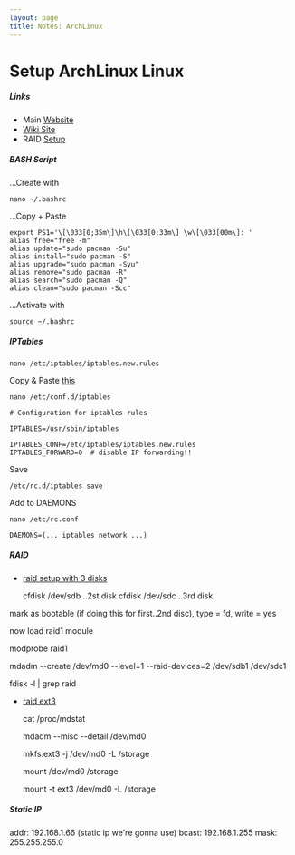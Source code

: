 ```yaml
---
layout: page
title: Notes: ArchLinux
---
```


# Setup ArchLinux Linux

##### Links

* Main [Website](http://www.archlinux.org/)
* [Wiki Site](http://wiki.archlinux.org/index.php/Main_Page)
* RAID [Setup](http://wiki.archlinux.org/index.php/Installing_with_Software_RAID_or_LVM)

##### BASH Script

...Create with

    nano ~/.bashrc

...Copy + Paste

    export PS1='\[\033[0;35m\]\h\[\033[0;33m\] \w\[\033[00m\]: '    
    alias free="free -m"
    alias update="sudo pacman -Su"
    alias install="sudo pacman -S"
    alias upgrade="sudo pacman -Syu"
    alias remove="sudo pacman -R"
    alias search="sudo pacman -Q"
    alias clean="sudo pacman -Scc"

...Activate with

    source ~/.bashrc

##### IPTables

    nano /etc/iptables/iptables.new.rules

Copy & Paste [this](/page/firewall)

    nano /etc/conf.d/iptables

    # Configuration for iptables rules
    
    IPTABLES=/usr/sbin/iptables
    
    IPTABLES_CONF=/etc/iptables/iptables.new.rules
    IPTABLES_FORWARD=0  # disable IP forwarding!!

Save

    /etc/rc.d/iptables save

Add to DAEMONS

    nano /etc/rc.conf

    DAEMONS=(... iptables network ...)

##### RAID 

* [raid setup with 3 disks](http://wiki.archlinux.org/index.php/Installing_with_Software_RAID_or_LVM)

   cfdisk /dev/sdb   ..2st disk
   cfdisk /dev/sdc   ..3rd disk

mark as bootable (if doing this for first..2nd disc), type = fd, write = yes

now load raid1 module

   modprobe raid1

   mdadm --create /dev/md0 --level=1 --raid-devices=2 /dev/sdb1 /dev/sdc1

   fdisk -l | grep raid

* [raid ext3](http://bbs.archlinux.org/viewtopic.php?id=50756)

   cat /proc/mdstat

   mdadm --misc --detail /dev/md0

   mkfs.ext3 -j /dev/md0 -L /storage

   mount /dev/md0 /storage

   mount -t ext3 /dev/md0 -L /storage

##### Static IP

addr: 192.168.1.66 (static ip we're gonna use)
bcast: 192.168.1.255
mask: 255.255.255.0
